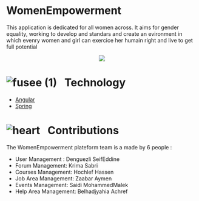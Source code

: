 # WomenEmpowerment

This application is dedicated for all women across. It aims for gender equality, working to develop and standars and create an evironment in which evenry women and girl can exercice her humain right and live to get full potential


<p align="center">
<img src="https://user-images.githubusercontent.com/73201973/155884051-11c6ff50-bef9-4d13-816b-e265703f3c16.jpg" />
</p>

# ![fusee (1)](https://user-images.githubusercontent.com/73201973/155882989-1e9acd8d-9f45-4f90-927f-d93fed3870ee.png) &nbsp; Technology
* [Angular](https://angular.io/)
* [Spring](https://spring.io/)

# ![heart](https://user-images.githubusercontent.com/73201973/155883138-3735bee3-0b6b-449a-8e96-0fa57b15a253.png) &nbsp; Contributions
The WomenEmpowerment plateform team is a made by 6 people :
* User Management : Denguezli SeifEddine
* Forum Management: Krima Sabri
* Courses Management: Hochlef Hassen
* Job Area Management: Zaabar Aymen
* Events Management: Saidi MohammedMalek
* Help Area Management: Belhadjyahia Achref
